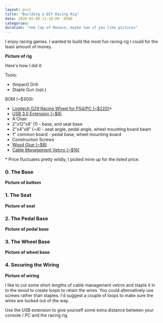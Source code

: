 ```yaml
---
layout: post
title: "Building a DIY Racing Rig"
date: 2020-05-08 11:10:09 -0500
categories:
duration: "one lap of Monaco, maybe two if you like pictures"
---
```


I enjoy racing games. I wanted to build the most fun racing rig I could for the least amount of money.

**Picture of rig**

Here's how I did it:

Tools:

- (Impact) Drill
- Staple Gun (opt.)

BOM (~\$300):

- [Logitech G29 Racing Wheel for PS4/PC (~\$220)](https://amzn.to/2WDU7fp)\*
- [USB 3.0 Extension (~\$8)](https://amzn.to/35Hi5dK)
- A Chair
- 2"x12"x8' (1) - base, and seat base
- 2"x4"x8" (~4) - seat angle, pedal angle, wheel mounting board beam
- 1" common board - pedal base, wheel mounting board
- Construction Screws
- [Wood Glue (~\$8)](https://amzn.to/2yxjurj)
- [Cable Management Velcro (~\$16)](https://amzn.to/2SPDOuO)

\* Price fluctuates pretty wildly, I picked mine up for the listed price.

### 0. The Base

**Picture of bottom**

### 1. The Seat

**Picture of seat**

### 2. The Pedal Base

**Picture of pedal base**

### 3. The Wheel Base

**Picture of wheel base**

### 4. Securing the Wiring

**Picture of wiring**

I like to cut some short lengths of cable management velcro and staple it in to the wood to create loops to retain the wires. You could alternatively use screws rather than staples. I'd suggest a couple of loops to make sure the wires are tucked out of the way.

Use the USB extension to give yourself some extra distance between your console / PC and the racing rig.
